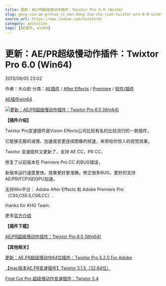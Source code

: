 ```yaml
---
title: 更新：AE/PR超级慢动作插件：Twixtor Pro 6.0 (Win64)
slug: geng-xin-ae-prchao-ji-man-dong-zuo-cha-jian-twixtor-pro-6-0-win64
source_url: https://www.lookae.com/twixtor6/
category: aechajian
tags: [AE插件, win64]
---
```

# 更新：AE/PR超级慢动作插件：Twixtor Pro 6.0 (Win64)

2013/09/05 23:02

作者：大众脸
分类：[AE插件](https://www.lookae.com/after-effects/aechajian/) / [After Effects](https://www.lookae.com/after-effects/) / [Premiere](https://www.lookae.com/qitarjcj/premierezy/) / [软件/插件](https://www.lookae.com/qitarjcj/)

[AE插件](https://www.lookae.com/tag/ae%e6%8f%92%e4%bb%b6/)[win64](https://www.lookae.com/tag/win64/)

[![更新：AE/PR超级慢动作插件：Twixtor Pro 6.0 (Win64)](https://www.lookae.com/wp-content/uploads/2013/09/Twixtor6.jpg "更新：AE/PR超级慢动作插件：Twixtor Pro 6.0 (Win64)-LookAE.com")](https://www.lookae.com/wp-content/uploads/2013/09/Twixtor6.jpg)

**【插件介绍】**

Twixtor Pro变速插件是Vision Effects公司比较有名的比较流行的一款插件，

它能够无极的减慢、加速或变更连续图像的帧速，来带给你惊人的视觉效果。

Twixtor 变速插件又更新了，支持 AE CC，PR CC，

修复了以前版本在 Premiere Pro CC 的BUG错误，

新版本运行速度更快，效果更好更准确，修正很多BUG，更好的支持AE/PR/FCPX的GPU加速。

支持Win平台： Adobe After Effects 和 Adobe Premiere Pro （CS5,CS5.5,CS6,CC）.

thanks for KHG Team.

更多[官方介绍](http://www.revisionfx.com/company/press_releases/20130904/)

**【插件下载】**

[AE/PR超级慢动作插件：Twixtor Pro 6.0 (Win64)](https://www.400gb.com/file/29241567)

**【其他相关】**

[更新：AE.PR超级慢动作64位插件：Twixtor Pro 5.2.0 For Adobe](https://www.lookae.com/twixtor-52/)

[【mac版本AE.PR变速插件】Twixtor 5.1.5（32.64位）](https://www.lookae.com/twixtor515/)

[Final Cut Pro 超级慢动作变速插件：Twixtor 5.4](https://www.lookae.com/fcpx-twixtor54/)
